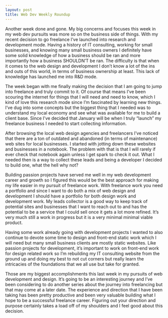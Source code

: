 ```yaml
---
layout: post
title: Web Dev Weekly Roundup
---
```


Another week done and gone. My big concerns and focuses this week in my web dev pursuits was more so on the business side of things. With my recent decision to go freelance I’ve launched into research and development mode. Having a history of IT consulting, working for small businesses, and knowing many small business owners I definitely have some solid knowledge of how a business should be ran and more importantly how a business SHOULDN’T be ran. The difficulty is that when it comes to the web design and development I don’t know a lot of the ins and outs of this world, in terms of business ownership at least. This lack of knowledge has launched me into R&D mode.

The week began with me finally making the decision that I am going to jump into freelance and truly commit to it. Of course that means I’ve been scouring the internet for things that I will need and need to know, which I kind of love this research mode since I’m fascinated by learning new things. I’ve dug into some concepts but the biggest thing that I needed was to understand my local economy and see what was available for me to build a client base. Since I’ve decided that January will be when I truly “launch” my freelance business I needed to start collecting information.

After browsing the local web design agencies and freelancers I’ve noticed that there are a ton of outdated and abandoned (in terms of maintenance) web sites for local businesses. I started with jotting down these websites and businesses in a notebook. The problem with that is that I will rarely if ever check that notebook again unless I get spark to check it out. What I needed then is a way to collect these leads and being a developer I decided to build one, what the hell why not?

Building passion projects have served me well in my web development career and growth so I figured this would be the best approach for making my life easier in my pursuit of freelance work. With freelance work you need a portfolio and since I want to do both a mix of web design and development I should have a portfolio for both design work and development work. My leads collector is a good way to keep track of potential sites and businesses that I want to reach out to and has the potential to be a service that I could sell once it gets a lot more refined. It’s very much still a work in progress but it is a very minimal minimal viable product.

Having some work already going with development projects I wanted to also continue to devote some time to design and front-end static work which I will need but many small business clients are mostly static websites. Like passion projects for development, it’s important to work on front-end work for design related work so I’m rebuilding my IT consulting website from the ground up and doing my best to not cut corners but really learn the intricacies of the foundations that we all use but take for granted.

Those are my biggest accomplishments this last week in my pursuits of web development and design. It’s going to be an interesting journey and I’ve been considering to do another series about the journey into freelancing but that may come at a later date. The experience and direction that I have been taking has been pretty productive and been very valuable building what I hope to be a successful freelance career. Figuring out your direction and purpose certainly takes a load off of my shoulders and I feel good about this decision.
